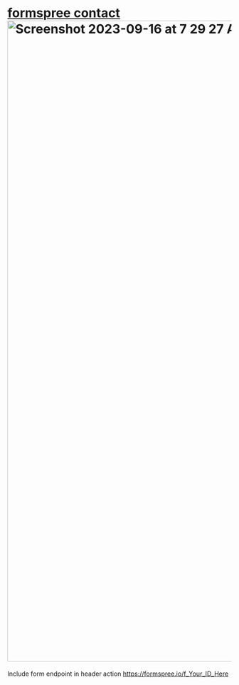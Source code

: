 # <a href="contact.jessejesse.com">formspree contact</a><img width="1440" alt="Screenshot 2023-09-16 at 7 29 27 AM" src="https://github.com/sudo-self/formspree-contact/assets/119916323/cf823d12-a294-454f-b86d-8124b17aaf0f">
Include form endpoint in header
action https://formspree.io/f_Your_ID_Here
